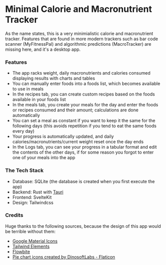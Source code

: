 # Minimal Calorie and Macronutrient Tracker

As the name states, this is a very minimialistic calorie and macronutrient tracker. Features that are found in more modern trackers such as bar code scanner (MyFitnessPal) and algorithmic predictions (MacroTracker) are missing here, and it's a desktop app. 

### Features 
- The app racks weight, daily macronutrients and calories consumed displaying results with charts and tables
- You can manually enter foods into a foods list, which becomes available to use in meals
- In the recipes tab, you can create custom recipes based on the foods available in your foods list
- In the meals tab, you create your meals for the day and enter the foods or recipes consumed and their amount; calculations are done automatically
- You can set a meal as constant if you want to keep it the same for the following days (this avoids repetition if you tend to eat the same foods every day)
- Your progress is automatically updated, and daily calories/macronutrients/current weight reset once the day ends
- In the Logs tab, you can see your progress in a tabular format and edit the contents of the other days, if for some reason you forgot to enter one of your meals into the app 

### The Tech Stack 
- Database: SQLite (the database is created when you first execute the app)
- Backend: Rust with <a href="https://tauri.app" title="tauri">Tauri</a> 
- Frontend: SvelteKit
- Design: Tailwindcss  

### Credits
Huge thanks to the following sources, because the design of this app would be terrible without them: 
- <a href="https://fonts.google.com/icons" title="material icons">Google Material Icons</a> 
- <a href="https://tw-elements.com/" title="tailwind elements">Tailwind Elements</a>
- <a href="https://flowbite.com/" title="flowbite">Flowbite</a>
- <a href="https://www.flaticon.com/free-icons/pie-chart" title="pie chart icons">Pie chart icons created by DinosoftLabs - Flaticon</a> 
